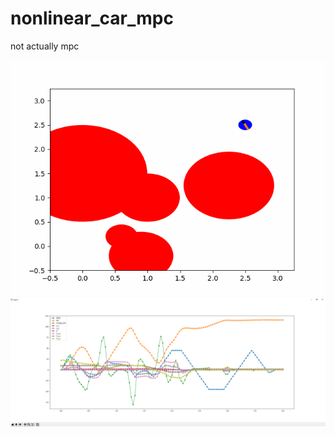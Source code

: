 # nonlinear_car_mpc

not actually mpc

![](https://github.com/Jody7/nonlinear_car_mpc/raw/main/out.gif)
![](https://github.com/Jody7/nonlinear_car_mpc/raw/main/0687Tif.png)
